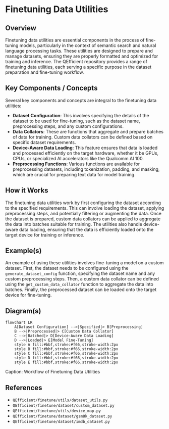 # Finetuning Data Utilities
## Overview
Finetuning data utilities are essential components in the process of fine-tuning models, particularly in the context of semantic search and natural language processing tasks. These utilities are designed to prepare and manage datasets, ensuring they are properly formatted and optimized for training and inference. The QEfficient repository provides a range of finetuning data utilities, each serving a specific purpose in the dataset preparation and fine-tuning workflow.

## Key Components / Concepts
Several key components and concepts are integral to the finetuning data utilities:
- **Dataset Configuration**: This involves specifying the details of the dataset to be used for fine-tuning, such as the dataset name, preprocessing steps, and any custom configurations.
- **Data Collators**: These are functions that aggregate and prepare batches of data for training. Custom data collators can be defined based on specific dataset requirements.
- **Device-Aware Data Loading**: This feature ensures that data is loaded and processed efficiently on the target hardware, whether it be GPUs, CPUs, or specialized AI accelerators like the Qualcomm AI 100.
- **Preprocessing Functions**: Various functions are available for preprocessing datasets, including tokenization, padding, and masking, which are crucial for preparing text data for model training.

## How it Works
The finetuning data utilities work by first configuring the dataset according to the specified requirements. This can involve loading the dataset, applying preprocessing steps, and potentially filtering or augmenting the data. Once the dataset is prepared, custom data collators can be applied to aggregate the data into batches suitable for training. The utilities also handle device-aware data loading, ensuring that the data is efficiently loaded onto the target device for training or inference.

## Example(s)
An example of using these utilities involves fine-tuning a model on a custom dataset. First, the dataset needs to be configured using the `generate_dataset_config` function, specifying the dataset name and any custom preprocessing steps. Then, a custom data collator can be defined using the `get_custom_data_collator` function to aggregate the data into batches. Finally, the preprocessed dataset can be loaded onto the target device for fine-tuning.

## Diagram(s)
```mermaid
flowchart LR
    A[Dataset Configuration] -->|Specified|> B[Preprocessing]
    B -->|Preprocessed|> C[Custom Data Collator]
    C -->|Batched|> D[Device-Aware Data Loading]
    D -->|Loaded|> E[Model Fine-Tuning]
    style A fill:#bbf,stroke:#f66,stroke-width:2px
    style B fill:#bbf,stroke:#f66,stroke-width:2px
    style C fill:#bbf,stroke:#f66,stroke-width:2px
    style D fill:#bbf,stroke:#f66,stroke-width:2px
    style E fill:#bbf,stroke:#f66,stroke-width:2px
```
Caption: Workflow of Finetuning Data Utilities

## References
- `QEfficient/finetune/utils/dataset_utils.py`
- `QEfficient/finetune/dataset/custom_dataset.py`
- `QEfficient/finetune/utils/device_map.py`
- `QEfficient/finetune/dataset/gsm8k_dataset.py`
- `QEfficient/finetune/dataset/imdb_dataset.py`